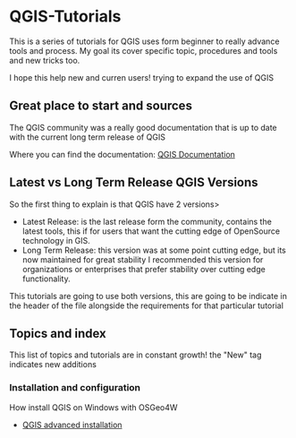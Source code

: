 # QGIS-Tutorials


This is a series of tutorials for QGIS uses form beginner to really advance
tools and process. My goal its cover specific topic, procedures and tools and
new tricks too.

I hope this help new and curren users! trying to expand the use of QGIS


## Great place to start and sources


The QGIS community was a really good documentation that is up to date with the
current long term release of QGIS

Where you can find the documentation:
[QGIS Documentation](https://qgis.org/en/docs/index.html)


## Latest vs Long Term Release QGIS Versions

So the first thing to explain is that QGIS have 2 versions>

* Latest Release: is the last release form the community, contains the latest
tools, this if for users that want the cutting edge of OpenSource technology in
GIS.
* Long Term Release: this version was at some point cutting edge, but its now
maintained for great stability I recommended this version for organizations or
enterprises that prefer stability over cutting edge functionality.

This tutorials are going to use both versions, this are going to be indicate in
the header of the file alongside the requirements for that particular tutorial 

## Topics and index

This list of topics and tutorials are in constant growth! the "New" tag 
indicates new additions

 ### Installation and configuration

  How install QGIS on Windows with OSGeo4W

 * [QGIS advanced installation](/Tutorials/Installing_QGIS_with_OSGeo4W)